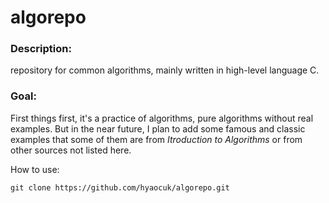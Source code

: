 algorepo
===

### Description: 

repository for common algorithms, mainly written in high-level language C.

### Goal:

First things first, it's a practice of algorithms, pure algorithms without real examples. But in the near future, I plan to add some famous and classic examples that some of them are from <I>Itroduction to Algorithms</I> or from other sources not listed here.

How to use:

	git clone https://github.com/hyaocuk/algorepo.git

